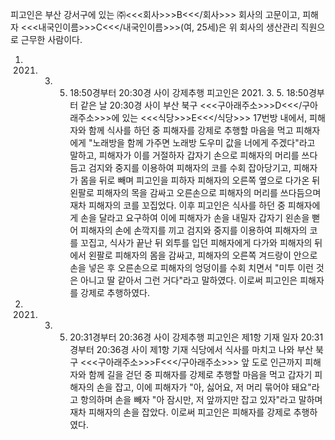 피고인은 부산 강서구에 있는 ㈜<<<회사>>>B<<</회사>>> 회사의 고문이고, 피해자 <<<내국인이름>>>C<<</내국인이름>>>(여, 25세)은 위 회사의 생산관리 직원으로 근무한 사람이다.
1. 2021. 3. 5. 18:50경부터 20:30경 사이 강제추행
피고인은 2021. 3. 5. 18:50경부터 같은 날 20:30경 사이 부산 북구 <<<구아래주소>>>D<<</구아래주소>>>에 있는 <<<식당>>>E<<</식당>>> 17번방 내에서, 피해자와 함께 식사를 하던 중 피해자를 강제로 추행할 마음을 먹고 피해자에게 "노래방을 함께 가주면 노래방 도우미 값을 너에게 주겠다"라고 말하고, 피해자가 이를 거절하자 갑자기 손으로 피해자의 머리를 쓰다듬고 검지와 중지를 이용하여 피해자의 코를 수회 잡아당기고, 피해자가 몸을 뒤로 빼며 피고인을 피하자 피해자의 오른쪽 옆으로 다가온 뒤 왼팔로 피해자의 목을 감싸고 오른손으로 피해자의 머리를 쓰다듬으며 재차 피해자의 코를 꼬집었다.
이후 피고인은 식사를 하던 중 피해자에게 손을 달라고 요구하여 이에 피해자가 손을 내밀자 갑자기 왼손을 뻗어 피해자의 손에 손깍지를 끼고 검지와 중지를 이용하여 피해자의 코를 꼬집고, 식사가 끝난 뒤 외투를 입던 피해자에게 다가와 피해자의 뒤에서 왼팔로 피해자의 몸을 감싸고, 피해자의 오른쪽 겨드랑이 안으로 손을 넣은 후 오른손으로 피해자의 엉덩이를 수회 치면서 "미투 이런 것은 아니고 딸 같아서 그런 거다"라고 말하였다.
이로써 피고인은 피해자를 강제로 추행하였다.
2. 2021. 3. 5. 20:31경부터 20:36경 사이 강제추행
피고인은 제1항 기재 일자 20:31경부터 20:36경 사이 제1항 기재 식당에서 식사를 마치고 나와 부산 북구 <<<구아래주소>>>F<<</구아래주소>>> 앞 도로 인근까지 피해자와 함께 길을 걷던 중 피해자를 강제로 추행할 마음을 먹고 갑자기 피해자의 손을 잡고, 이에 피해자가 "아, 싫어요, 저 머리 묶어야 돼요"라고 항의하며 손을 빼자 "아 잠시만, 저 앞까지만 잡고 있자"라고 말하며 재차 피해자의 손을 잡았다.
이로써 피고인은 피해자를 강제로 추행하였다.